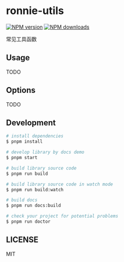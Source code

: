 # ronnie-utils

[![NPM version](https://img.shields.io/npm/v/ronnie-utils.svg?style=flat)](https://npmjs.org/package/ronnie-utils)
[![NPM downloads](http://img.shields.io/npm/dm/ronnie-utils.svg?style=flat)](https://npmjs.org/package/ronnie-utils)

常见工具函数

## Usage

TODO

## Options

TODO

## Development

```bash
# install dependencies
$ pnpm install

# develop library by docs demo
$ pnpm start

# build library source code
$ pnpm run build

# build library source code in watch mode
$ pnpm run build:watch

# build docs
$ pnpm run docs:build

# check your project for potential problems
$ pnpm run doctor
```

## LICENSE

MIT
